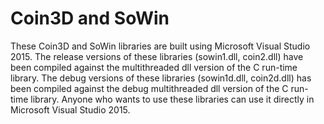 # Coin3D and SoWin
These Coin3D and SoWin libraries are built using Microsoft Visual Studio 2015.
The release versions of these libraries (sowin1.dll, coin2.dll) have been compiled against the multithreaded dll version of the C run-time library. The debug versions of these libraries (sowin1d.dll, coin2d.dll) has been compiled against the debug multithreaded dll version of the C run-time library.
Anyone who wants to use these libraries can use it directly in Microsoft Visual Studio 2015.
